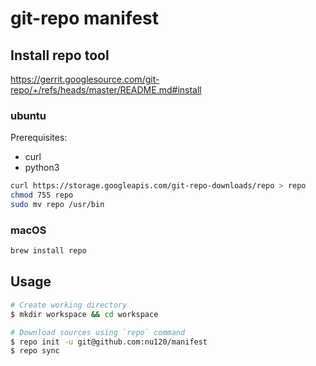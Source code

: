 # git-repo manifest

## Install repo tool

<https://gerrit.googlesource.com/git-repo/+/refs/heads/master/README.md#install>

### ubuntu

Prerequisites:

- curl
- python3

```sh
curl https://storage.googleapis.com/git-repo-downloads/repo > repo
chmod 755 repo
sudo mv repo /usr/bin
```

### macOS

```sh
brew install repo
```

## Usage

```sh
# Create working directory
$ mkdir workspace && cd workspace

# Download sources using `repo` command
$ repo init -u git@github.com:nu120/manifest
$ repo sync
```
